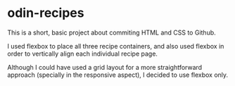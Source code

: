 # odin-recipes
This is a short, basic project about commiting HTML and CSS to Github.

I used flexbox to place all three recipe containers, and also used flexbox in order to vertically align each individual recipe page.

Although I could have used a grid layout for a more straightforward approach (specially in the responsive aspect), I decided to use flexbox only.